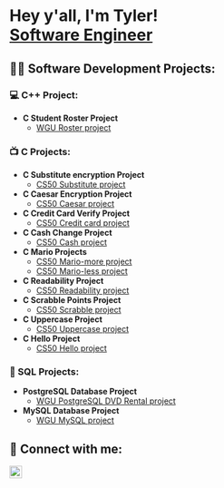 <h1>Hey y'all, I'm Tyler! <br/><a href="https://github.com/tyler8367">Software Engineer</a>

<h2>👨‍💻 Software Development Projects:</h2>

<h3>💻 C++ Project:</h3>
  
 - <b>C Student Roster Project</b>
   - [WGU Roster project](https://github.com/tyler8367/substitution/blob/main/substitution.c)

<h3>📺 C Projects:</h3>
  
- <b>C Substitute encryption Project</b>
  - [CS50 Substitute project](https://github.com/tyler8367/substitution/blob/main/substitution.c)
- <b>C Caesar Encryption Project</b>
  - [CS50 Caesar project](https://github.com/tyler8367/CS50-Caesar/blob/main/caesar.c)
- <b>C Credit Card Verify Project</b>
  - [CS50 Credit card project](https://github.com/tyler8367/credit/blob/main/credit.c)
- <b>C Cash Change Project</b>
  - [CS50 Cash project](https://github.com/tyler8367/Cash/blob/main/cash.c)
- <b>C Mario Projects</b>
  - [CS50 Mario-more project](https://github.com/tyler8367/mario/blob/main/mario-more.c)
  - [CS50 Mario-less project](https://github.com/tyler8367/mario/blob/main/mario-less.c)
- <b>C Readability Project</b>
  - [CS50 Readability project](https://github.com/tyler8367/readability/blob/main/readability.c)
- <b>C Scrabble Points Project</b>
  - [CS50 Scrabble project](https://github.com/tyler8367/scrabble/blob/main/scrabble.c)
- <b>C Uppercase Project</b>
  - [CS50 Uppercase project](https://github.com/tyler8367/uppercase/blob/main/uppercase.c)
- <b>C Hello Project</b>
  - [CS50 Hello project](https://github.com/tyler8367/hello/blob/main/hello.c)
  
<h3>💽 SQL Projects:</h3>

- <b>PostgreSQL Database Project</b>
  - [WGU PostgreSQL DVD Rental project](https://github.com/tyler8367/DVD-Rental-SQL-Project/blob/main/DVDrental.sql)
- <b>MySQL Database Project</b>
  - [WGU MySQL project](https://github.com/tyler8367/C170-SQL/blob/main/C170-project.sql)

<h2> 🤳 Connect with me:</h2>

[<img align="left" alt="TylerGaudin | LinkedIn" width="22px" src="https://cdn.jsdelivr.net/npm/simple-icons@v3/icons/linkedin.svg" />][linkedin]

[linkedin]: https://linkedin.com/in/tylergaudin
